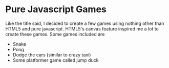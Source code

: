 # Pure Javascript Games

Like the title said, I decided to create a few games using nothing other than HTML5 and pure javascript. HTML5's canvas feature inspired me a lot to create these games. Some games included are

* Snake
* Pong
* Dodge the cars (similar to crazy taxi)
* Some platformer game called jump duck
